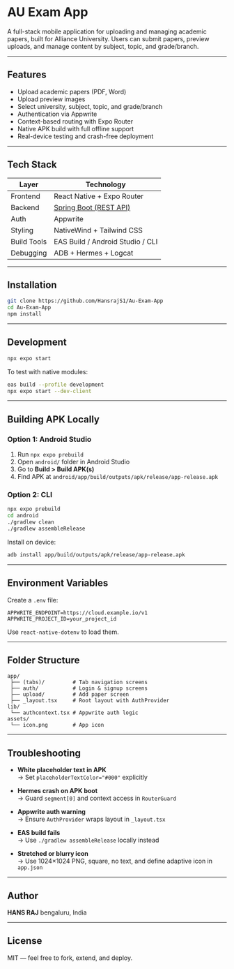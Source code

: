 # AU Exam App

A full-stack mobile application for uploading and managing academic papers, built for Alliance University. Users can submit papers, preview uploads, and manage content by subject, topic, and grade/branch.

---

##  Features

-  Upload academic papers (PDF, Word)
-  Upload preview images
-  Select university, subject, topic, and grade/branch
-  Authentication via Appwrite
-  Context-based routing with Expo Router
-  Native APK build with full offline support
-  Real-device testing and crash-free deployment

---

##  Tech Stack

| Layer       | Technology                     |
|-------------|--------------------------------|
| Frontend    | React Native + Expo Router     |
| Backend     | [Spring Boot (REST API)](https://github.com/HansrajS1/Au-Exam-App-backend)      |
| Auth        | Appwrite                       |
| Styling     | NativeWind + Tailwind CSS      |
| Build Tools | EAS Build / Android Studio / CLI |
| Debugging   | ADB + Hermes + Logcat          |

---

##  Installation

```bash
git clone https://github.com/HansrajS1/Au-Exam-App
cd Au-Exam-App
npm install
```

---

##  Development

```bash
npx expo start
```

To test with native modules:

```bash
eas build --profile development
npx expo start --dev-client
```

---

##  Building APK Locally

### Option 1: Android Studio

1. Run `npx expo prebuild`
2. Open `android/` folder in Android Studio
3. Go to **Build > Build APK(s)**
4. Find APK at `android/app/build/outputs/apk/release/app-release.apk`

### Option 2: CLI

```bash
npx expo prebuild
cd android
./gradlew clean
./gradlew assembleRelease
```

Install on device:

```bash
adb install app/build/outputs/apk/release/app-release.apk
```

---

##  Environment Variables

Create a `.env` file:

```env
APPWRITE_ENDPOINT=https://cloud.example.io/v1
APPWRITE_PROJECT_ID=your_project_id
```

Use `react-native-dotenv` to load them.

---

##  Folder Structure

```
app/
 ├── (tabs)/         # Tab navigation screens
 ├── auth/           # Login & signup screens
 ├── upload/         # Add paper screen
 ├── _layout.tsx     # Root layout with AuthProvider
lib/
 └── authcontext.tsx # Appwrite auth logic
assets/
 └── icon.png        # App icon
```

---

##  Troubleshooting

- **White placeholder text in APK**  
  → Set `placeholderTextColor="#000"` explicitly

- **Hermes crash on APK boot**  
  → Guard `segment[0]` and context access in `RouterGuard`

- **Appwrite auth warning**  
  → Ensure `AuthProvider` wraps layout in `_layout.tsx`

- **EAS build fails**  
  → Use `./gradlew assembleRelease` locally instead

- **Stretched or blurry icon**  
  → Use 1024×1024 PNG, square, no text, and define adaptive icon in `app.json`

---

##  Author

**HANS RAJ**
bengaluru, India  

---

##  License

MIT — feel free to fork, extend, and deploy.
